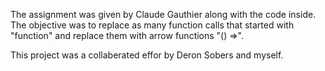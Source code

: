 The assignment was given by Claude Gauthier along with the code inside.
The objective was to replace as many function calls that started with "function"
and replace them with arrow functions "() =>".

This project was a collaberated effor by Deron Sobers and myself.